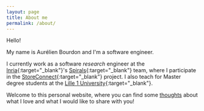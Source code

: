 ```yaml
---
layout: page
title: About me
permalink: /about/
---
```


Hello!

My name is Aurélien Bourdon and I'm a software engineer.

I currently work as a software _research_ engineer at the [Inria](https://www.inria.fr/){:target="_blank"}'s [Spirals](https://team.inria.fr/spirals/){:target="_blank"} team, where I participate in the [StoreConnect](https://github.com/StoreConnect){:target="_blank"} project. I also teach for Master degree students at the [Lille 1 University](http://www.univ-lille1.fr/){:target="_blank"}.    

Welcome to this personal website, where you can find some [thoughts](/blog) about what I love and what I would like to share with you!